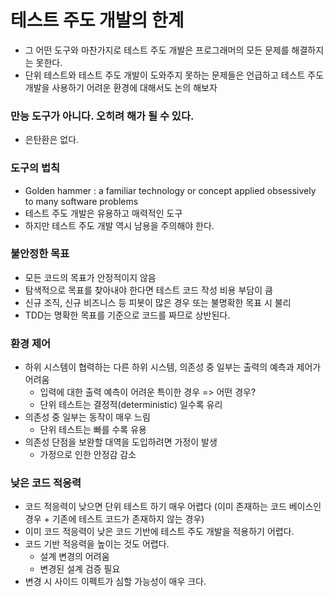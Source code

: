 # 테스트 주도 개발의 한계
 - 그 어떤 도구와 마찬가지로 테스트 주도 개발은 프로그래머의 모든 문제를 해결하지는 못한다.
 - 단위 테스트와 테스트 주도 개발이 도와주지 못하는 문제들은 언급하고 테스트 주도 개발을 사용하기 어려운 환경에 대해서도 논의 해보자
 

### 만능 도구가 아니다. 오히려 해가 될 수 있다.
 - 은탄환은 없다.

### 도구의 법칙
 - Golden hammer : a familiar technology or concept applied obsessively to many software problems
 - 테스트 주도 개발은 유용하고 매력적인 도구
 - 하지만 테스트 주도 개발 역시 남용을 주의해야 한다.

### 불안정한 목표
 - 모든 코드의 목표가 안정적이지 않음
 - 탐색적으로 목표를 찾아내야 한다면 테스트 코드 작성 비용 부담이 큼
 - 신규 조직, 신규 비즈니스 등 피봇이 많은 경우 또는 불명확한 목표 시 불리
 - TDD는 명확한 목표를 기준으로 코드를 짜므로 상반된다.

### 환경 제어
 - 하위 시스템이 협력하는 다른 하위 시스템, 의존성 중 일부는 출력의 예측과 제어가 어려움
   - 입력에 대한 출력 예측이 어려운 특이한 경우 => 어떤 경우?
   - 단위 테스트는 결정적(deterministic) 일수록 유리
 - 의존성 중 일부는 동작이 매우 느림
   - 단위 테스트는 빠를 수록 유용
 - 의존성 단점을 보완할 대역을 도입하려면 가정이 발생
   - 가정으로 인한 안정감 감소

### 낮은 코드 적응력
  - 코드 적응력이 낮으면 단위 테스트 하기 매우 어렵다 (이미 존재하는 코드 베이스인 경우 + 기존에 테스트 코드가 존재하지 않는 경우)
  - 이미 코드 적응력이 낮은 코드 기반에 테스트 주도 개발을 적용하기 어렵다.
  - 코드 기반 적응력을 높이는 것도 어렵다.
    - 설계 변경의 어려움
    - 변경된 설계 검증 필요
  - 변경 시 사이드 이펙트가 심할 가능성이 매우 크다.
